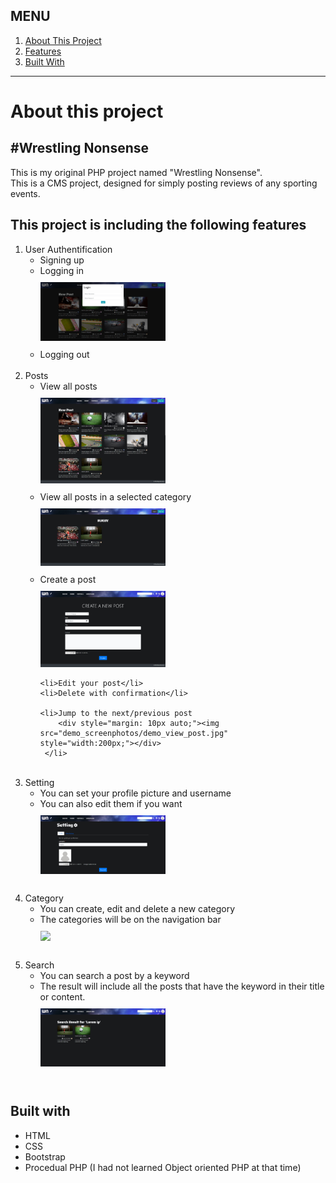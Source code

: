 <h2>MENU</h2>
<ol>
 <a href="#about">
  <li>About This Project</li>
 </a>
 <a href="#features">
  <li>Features</li>
 </a>
 <a href="#built_with">
  <li>Built With</li>
 </a>
</ol>

<hr>

<div id="about">
 <h1>About this project</h1>
 <h2>#Wrestling Nonsense</h2>
 <p>This is my original PHP project named "Wrestling Nonsense". <br>This is a CMS project, designed for simply posting reviews of any sporting events. </p>
</div>



<div id="features">
 <h2>This project is including the following features</h2>
 <ol>
  <li>User Authentification
   <ul>
    <li>Signing up</li>
    <li>
       Logging in
       <div style="margin: 10px auto;"><img src="demo_screenphotos/demo_login.jpg" style="width:200px;"></li>
    <li>Logging out</li>
   </ul>
  </li><br>
  
  <li>Posts
   
   <ul>
    <li>
        View all posts
        <div style="margin: 10px auto;"><img src="demo_screenphotos/demo_top.jpg" style="width:200px;"></div>
    </li>
    <li>View all posts in a selected category
         <div style="margin: 10px auto;"><img src="demo_screenphotos/demo_category.jpg" style="width:200px;"></div>
    </li>
    <li>
        Create a post
        <div style="margin: 10px auto;"><img src="demo_screenphotos/demo_create_post.jpg" style="width:200px;"></div>
    </li>
    
    <li>Edit your post</li>
    <li>Delete with confirmation</li>    
    
    <li>Jump to the next/previous post
        <div style="margin: 10px auto;"><img src="demo_screenphotos/demo_view_post.jpg" style="width:200px;"></div>
     </li>
    
   </ul>  
  </li><br>
  
  <li>Setting
   <ul>
    <li>You can set your profile picture and username</li>
    <li>You can also edit them if you want
    <div style="margin: 10px auto;"><img src="demo_screenphotos/demo_setting.jpg" style="width:200px;"></div>
    </li>
   </ul>
  </li><br>
  
  <li>Category
   <ul>
    <li>You can create, edit and delete a new category</li>
    <li>The categories will be on the navigation bar</li>
    <div style="margin: 10px auto;"><img src="demo_screenphotos/demo_setting_category" style="width:200px;"></div>
    
   </ul>
  </li><br>
  
  <li>Search
   <ul>
    <li>You can search a post by a keyword</li>
    <li>The result will include all the posts that have the keyword in their title or content.
    <div style="margin: 10px auto;"><img src="demo_screenphotos/demo_searh.jpg" style="width:200px;"></div>
    </ul>
  </li><br>
  
 </ol>
</div>


<div id="built_with"> 
 <h2>Built with</h2>
 <ul>
  <li>HTML</li>
  <li>CSS</li>
  <li>Bootstrap</li>
  <li>Procedual PHP (I had not learned Object oriented PHP at that time)</li>
 </ul>
</div>
